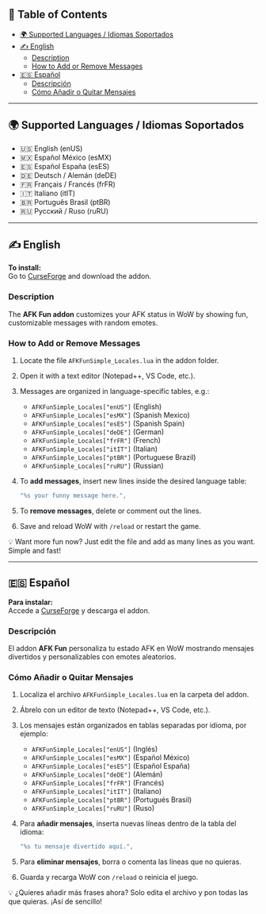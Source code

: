 ## 📑 Table of Contents
- [🌍 Supported Languages / Idiomas Soportados](#-supported-languages--idiomas-soportados)
- [✍️ English](#️-english)
  - [Description](#description)
  - [How to Add or Remove Messages](#how-to-add-or-remove-messages)
- [🇪🇸 Español](#-español)
  - [Descripción](#descripción)
  - [Cómo Añadir o Quitar Mensajes](#cómo-añadir-o-quitar-mensajes)

---

## 🌍 Supported Languages / Idiomas Soportados
- 🇺🇸 English (enUS)
- 🇲🇽 Español México (esMX)
- 🇪🇸 Español España (esES)
- 🇩🇪 Deutsch / Alemán (deDE)
- 🇫🇷 Français / Francés (frFR)
- 🇮🇹 Italiano (itIT)
- 🇧🇷 Português Brasil (ptBR)
- 🇷🇺 Русский / Ruso (ruRU)

---

## ✍️ English

**To install:**  
Go to [CurseForge](https://www.curseforge.com/wow/addons/afk-meme-machine) and download the addon.

### Description
The **AFK Fun addon** customizes your AFK status in WoW by showing fun, customizable messages with random emotes.

### How to Add or Remove Messages
1. Locate the file `AFKFunSimple_Locales.lua` in the addon folder.
2. Open it with a text editor (Notepad++, VS Code, etc.).
3. Messages are organized in language-specific tables, e.g.:
   - `AFKFunSimple_Locales["enUS"]` (English)
   - `AFKFunSimple_Locales["esMX"]` (Spanish Mexico)
   - `AFKFunSimple_Locales["esES"]` (Spanish Spain)
   - `AFKFunSimple_Locales["deDE"]` (German)
   - `AFKFunSimple_Locales["frFR"]` (French)
   - `AFKFunSimple_Locales["itIT"]` (Italian)
   - `AFKFunSimple_Locales["ptBR"]` (Portuguese Brazil)
   - `AFKFunSimple_Locales["ruRU"]` (Russian)

4. To **add messages**, insert new lines inside the desired language table:
   ```lua
   "%s your funny message here.",
   ```
5. To **remove messages**, delete or comment out the lines.

6. Save and reload WoW with `/reload` or restart the game.

💡 Want more fun now? Just edit the file and add as many lines as you want. Simple and fast!

---

## 🇪🇸 Español

**Para instalar:**  
Accede a [CurseForge](https://www.curseforge.com/wow/addons/afk-meme-machine) y descarga el addon.

### Descripción
El addon **AFK Fun** personaliza tu estado AFK en WoW mostrando mensajes divertidos y personalizables con emotes aleatorios.

### Cómo Añadir o Quitar Mensajes
1. Localiza el archivo `AFKFunSimple_Locales.lua` en la carpeta del addon.
2. Ábrelo con un editor de texto (Notepad++, VS Code, etc.).
3. Los mensajes están organizados en tablas separadas por idioma, por ejemplo:
   - `AFKFunSimple_Locales["enUS"]` (Inglés)
   - `AFKFunSimple_Locales["esMX"]` (Español México)
   - `AFKFunSimple_Locales["esES"]` (Español España)
   - `AFKFunSimple_Locales["deDE"]` (Alemán)
   - `AFKFunSimple_Locales["frFR"]` (Francés)
   - `AFKFunSimple_Locales["itIT"]` (Italiano)
   - `AFKFunSimple_Locales["ptBR"]` (Portugués Brasil)
   - `AFKFunSimple_Locales["ruRU"]` (Ruso)

4. Para **añadir mensajes**, inserta nuevas líneas dentro de la tabla del idioma:
   ```lua
   "%s tu mensaje divertido aquí.",
   ```
5. Para **eliminar mensajes**, borra o comenta las líneas que no quieras.

6. Guarda y recarga WoW con `/reload` o reinicia el juego.

💡 ¿Quieres añadir más frases ahora? Solo edita el archivo y pon todas las que quieras. ¡Así de sencillo!
